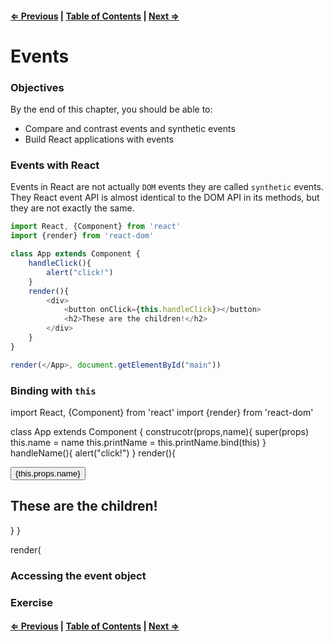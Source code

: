 #### [⇐ Previous](./04-props_state.md) | [Table of Contents](./../readme.md) | [Next ⇒](./06-refs_forms.md)

# Events

### Objectives

By the end of this chapter, you should be able to:

- Compare and contrast events and synthetic events
- Build React applications with events

### Events with React

Events in React are not actually `DOM` events they are called `synthetic` events. They React event API is almost identical to the DOM API in its methods, but they are not exactly the same.

```js
import React, {Component} from 'react'
import {render} from 'react-dom'

class App extends Component {
    handleClick(){
        alert("click!")
    }
    render(){
        <div>
            <button onClick={this.handleClick}></button>
            <h2>These are the children!</h2>
        </div>
    }
}

render(</App>, document.getElementById("main"))
```

### Binding with `this`

import React, {Component} from 'react'
import {render} from 'react-dom'

class App extends Component {
    construcotr(props,name){
        super(props)
        this.name = name
        this.printName = this.printName.bind(this)
    }
    handleName(){
        alert("click!")
    }
    render(){
        <div>
            <button onClick={this.handleName}>{this.props.name}</button>
            <h2>These are the children!</h2>
        </div>
    }
}

render(

### Accessing the event object

### Exercise

#### [⇐ Previous](./04-props_state.md) | [Table of Contents](./../readme.md) | [Next ⇒](./06-refs_forms.md)